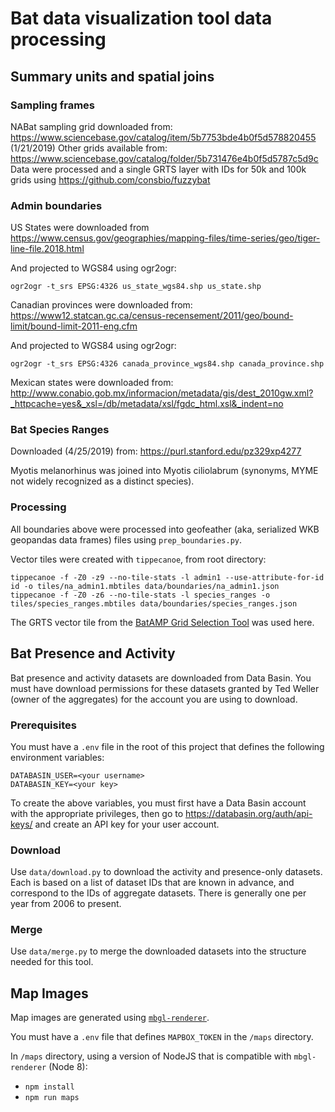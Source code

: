 # Bat data visualization tool data processing

## Summary units and spatial joins

### Sampling frames

NABat sampling grid downloaded from: https://www.sciencebase.gov/catalog/item/5b7753bde4b0f5d578820455 (1/21/2019)
Other grids available from: https://www.sciencebase.gov/catalog/folder/5b731476e4b0f5d5787c5d9c
Data were processed and a single GRTS layer with IDs for 50k and 100k grids using https://github.com/consbio/fuzzybat

### Admin boundaries

US States were downloaded from https://www.census.gov/geographies/mapping-files/time-series/geo/tiger-line-file.2018.html

And projected to WGS84 using ogr2ogr:

```
ogr2ogr -t_srs EPSG:4326 us_state_wgs84.shp us_state.shp
```

Canadian provinces were downloaded from: https://www12.statcan.gc.ca/census-recensement/2011/geo/bound-limit/bound-limit-2011-eng.cfm

And projected to WGS84 using ogr2ogr:

```
ogr2ogr -t_srs EPSG:4326 canada_province_wgs84.shp canada_province.shp
```

Mexican states were downloaded from: http://www.conabio.gob.mx/informacion/metadata/gis/dest_2010gw.xml?_httpcache=yes&_xsl=/db/metadata/xsl/fgdc_html.xsl&_indent=no

### Bat Species Ranges

Downloaded (4/25/2019) from: https://purl.stanford.edu/pz329xp4277

Myotis melanorhinus was joined into Myotis ciliolabrum (synonyms, MYME not widely recognized as a distinct species).

### Processing

All boundaries above were processed into geofeather (aka, serialized WKB geopandas data frames) files using `prep_boundaries.py`.

Vector tiles were created with `tippecanoe`, from root directory:

```
tippecanoe -f -Z0 -z9 --no-tile-stats -l admin1 --use-attribute-for-id id -o tiles/na_admin1.mbtiles data/boundaries/na_admin1.json
tippecanoe -f -Z0 -z6 --no-tile-stats -l species_ranges -o tiles/species_ranges.mbtiles data/boundaries/species_ranges.json
```

The GRTS vector tile from the [BatAMP Grid Selection Tool](https://github.com/consbio/fuzzybat) was used here.

## Bat Presence and Activity

Bat presence and activity datasets are downloaded from Data Basin. You must have download permissions for these datasets granted by Ted Weller (owner of the aggregates) for the account you are using to download.

### Prerequisites

You must have a `.env` file in the root of this project that defines the following environment variables:

```
DATABASIN_USER=<your username>
DATABASIN_KEY=<your key>
```

To create the above variables, you must first have a Data Basin account with the appropriate privileges, then go to https://databasin.org/auth/api-keys/ and create an API key for your user account.

### Download

Use `data/download.py` to download the activity and presence-only datasets. Each is based on a list of dataset IDs that are known in advance, and correspond to the IDs of aggregate datasets. There is generally one per year from 2006 to present.

### Merge

Use `data/merge.py` to merge the downloaded datasets into the structure needed for this tool.

## Map Images

Map images are generated using [`mbgl-renderer`](https://github.com/consbio/mbgl-renderer).

You must have a `.env` file that defines `MAPBOX_TOKEN` in the `/maps` directory.

In `/maps` directory, using a version of NodeJS that is compatible with `mbgl-renderer` (Node 8):

-   `npm install`
-   `npm run maps`
